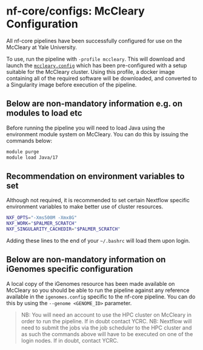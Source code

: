 # nf-core/configs: McCleary Configuration

All nf-core pipelines have been successfully configured for use on the McCleary at Yale University.

To use, run the pipeline with `-profile mccleary`. This will download and launch the [`mccleary.config`](../conf/mccleary.config) which has been pre-configured with a setup suitable for the McCleary cluster. Using this profile, a docker image containing all of the required software will be downloaded, and converted to a Singularity image before execution of the pipeline.

## Below are non-mandatory information e.g. on modules to load etc

Before running the pipeline you will need to load Java using the environment module system on McCleary. You can do this by issuing the commands below:

```bash
module purge
module load Java/17
```

## Recommendation on environment variables to set

Although not required, it is recommended to set certain Nextflow specific environment variables to make better use of cluster resources.

```bash
NXF_OPTS="-Xms500M -Xmx8G"
NXF_WORK="$PALMER_SCRATCH"
NXF_SINGULARITY_CACHEDIR="$PALMER_SCRATCH"
```

Adding these lines to the end of your `~/.bashrc` will load them upon login.

## Below are non-mandatory information on iGenomes specific configuration

A local copy of the iGenomes resource has been made available on McCleary so you should be able to run the pipeline against any reference available in the `igenomes.config` specific to the nf-core pipeline.
You can do this by using the `--genome <GENOME_ID>` parameter.

> NB: You will need an account to use the HPC cluster on McCleary in order to run the pipeline. If in doubt contact YCRC.
> NB: Nextflow will need to submit the jobs via the job scheduler to the HPC cluster and as such the commands above will have to be executed on one of the login nodes. If in doubt, contact YCRC.

